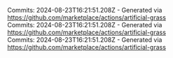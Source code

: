 Commits: 2024-08-23T16:21:51.208Z - Generated via https://github.com/marketplace/actions/artificial-grass
<br>
Commits: 2024-08-23T16:21:51.208Z - Generated via https://github.com/marketplace/actions/artificial-grass
<br>
Commits: 2024-08-23T16:21:51.208Z - Generated via https://github.com/marketplace/actions/artificial-grass
<br>
